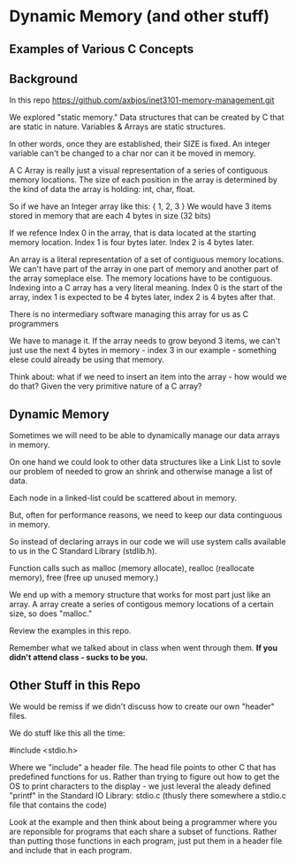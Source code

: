 # Dynamic Memory (and other stuff)

## Examples of Various C Concepts

## Background

In this repo https://github.com/axbjos/inet3101-memory-management.git

We explored "static memory."  Data structures that can be created by C that are static in nature. Variables & Arrays are static structures.

In other words, once they are established, their SIZE is fixed.  An integer variable can't be changed to a char nor can it be moved in memory.

A C Array is really just a visual representation of a series of contiguous memory locations.
The size of each position in the array is determined by the kind of data the array is holding: int, char, float.

So if we have an Integer array like this:  { 1, 2, 3 }  We would have 3 items stored in memory that are each 4 bytes in size (32 bits)

If we refence Index 0 in the array, that is data located at the starting memory location. Index 1 is four bytes later.  Index 2 is 4 bytes later.

An array is a literal representation of a set of contiguous memory locations. We can't have part of the array in one part of memory and another part
of the array someplace else. The memory locations have to be contiguous.  Indexing into a C array has a very literal meaning.  Index 0 is the start of the array, index 1
is expected to be 4 bytes later, index 2 is 4 bytes after that.

There is no intermediary software managing this array for us as C programmers 

We have to manage it.  If the array needs to grow beyond 3 items, we can't just use the next 4 bytes in memory - index 3 in our example - something elese could already be using that memory. 

Think about: what if we need to insert an item into the array - how would we do that?  Given the very primitive nature of a C array?

## Dynamic Memory

Sometimes we will need to be able to dynamically manage our data arrays in memory.

On one hand we could look to other data structures like a Link List to sovle our problem of needed to grow an shrink and otherwise manage a list of data.

Each node in a linked-list could be scattered about in memory.

But, often for performance reasons, we need to keep our data continguous in memory.

So instead of declaring arrays in our code we will use system calls available to us in the C Standard Library (stdlib.h).

Function calls such as malloc (memory allocate), realloc (reallocate memory), free (free up unused memory.)

We end up with a memory structure that works for most part just like an array. A array create a series of contigous memory locations of a certain size, so does "malloc."

Review the examples in this repo.  

Remember what we talked about in class when went through them.  **If you didn't attend class - sucks to be you.**

## Other Stuff in this Repo

We would be remiss if we didn't discuss how to create our own "header" files.

We do stuff like this all the time:

#include <stdio.h>

Where we "include" a header file.  The head file points to other C that has predefined functions for us.  Rather than trying to figure out how to get the OS to print characters to the display - we just leveral the aleady defined "printf" in the Standard IO Library: stdio.c  (thusly there somewhere a stdio.c file that contains the code)

Look at the example and then think about being a programmer where you are reponsible for programs that each share a subset of functions. Rather than putting those functions in each program, just put them in a header file and include that in each program.


